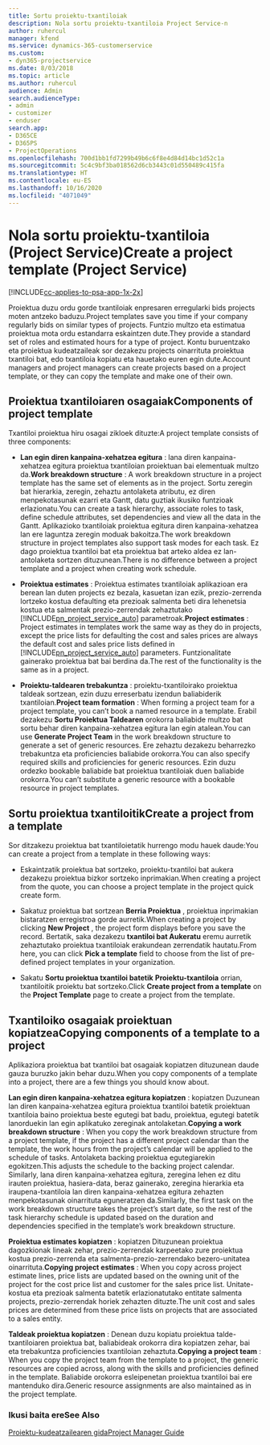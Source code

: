 ```yaml
---
title: Sortu proiektu-txantiloiak
description: Nola sortu proiektu-txantiloia Project Service-n
author: ruhercul
manager: kfend
ms.service: dynamics-365-customerservice
ms.custom:
- dyn365-projectservice
ms.date: 8/03/2018
ms.topic: article
ms.author: ruhercul
audience: Admin
search.audienceType:
- admin
- customizer
- enduser
search.app:
- D365CE
- D365PS
- ProjectOperations
ms.openlocfilehash: 700d1bb1fd7299b49b6c6f8e4d84d14bc1d52c1a
ms.sourcegitcommit: 5c4c9bf3ba018562d6cb3443c01d550489c415fa
ms.translationtype: HT
ms.contentlocale: eu-ES
ms.lasthandoff: 10/16/2020
ms.locfileid: "4071049"
---
```

# <a name="create-a-project-template-project-service"></a><span data-ttu-id="b5cf3-103">Nola sortu proiektu-txantiloia (Project Service)</span><span class="sxs-lookup"><span data-stu-id="b5cf3-103">Create a project template (Project Service)</span></span>

[!INCLUDE[cc-applies-to-psa-app-1x-2x](../includes/cc-applies-to-psa-app-1x-2x.md)]

<span data-ttu-id="b5cf3-104">Proiektua duzu ordu gorde txantiloiak enpresaren erregularki bids projects moten antzeko baduzu.</span><span class="sxs-lookup"><span data-stu-id="b5cf3-104">Project templates save you time if your company regularly bids on similar types of projects.</span></span> <span data-ttu-id="b5cf3-105">Funtzio multzo eta estimatua proiektua mota ordu estandarra eskaintzen dute.</span><span class="sxs-lookup"><span data-stu-id="b5cf3-105">They provide a standard set of roles and estimated hours for a type of project.</span></span> <span data-ttu-id="b5cf3-106">Kontu buruentzako eta proiektua kudeatzaileak sor dezakezu projects oinarrituta proiektua txantiloi bat, edo txantiloia kopiatu eta hauetako euren egin dute.</span><span class="sxs-lookup"><span data-stu-id="b5cf3-106">Account managers and project managers can create projects based on a project template, or they can copy the template and make one of their own.</span></span>  
  
## <a name="components-of-project-template"></a><span data-ttu-id="b5cf3-107">Proiektua txantiloiaren osagaiak</span><span class="sxs-lookup"><span data-stu-id="b5cf3-107">Components of project template</span></span>
 <span data-ttu-id="b5cf3-108">Txantiloi proiektua hiru osagai zikloek dituzte:</span><span class="sxs-lookup"><span data-stu-id="b5cf3-108">A project template consists of three components:</span></span>  
  
- <span data-ttu-id="b5cf3-109">**Lan egin diren kanpaina-xehatzea egitura** : lana diren kanpaina-xehatzea egitura proiektua txantiloian proiektuan bai elementuak multzo da.</span><span class="sxs-lookup"><span data-stu-id="b5cf3-109">**Work breakdown structure** : A work breakdown structure in a project template has the same set of elements as in the project.</span></span> <span data-ttu-id="b5cf3-110">Sortu zeregin bat hierarkia, zeregin, zehaztu antolaketa atributu, ez diren menpekotasunak ezarri eta Gantt, datu guztiak ikusiko funtzioak erlazionatu.</span><span class="sxs-lookup"><span data-stu-id="b5cf3-110">You can create a task hierarchy, associate roles to task, define schedule attributes, set dependencies and view all the data in the Gantt.</span></span> <span data-ttu-id="b5cf3-111">Aplikazioko txantiloiak proiektua egitura diren kanpaina-xehatzea lan ere laguntza zeregin moduak bakoitza.</span><span class="sxs-lookup"><span data-stu-id="b5cf3-111">The work breakdown structure in project templates also support task modes for each task.</span></span> <span data-ttu-id="b5cf3-112">Ez dago proiektua txantiloi bat eta proiektua bat arteko aldea ez lan-antolaketa sortzen dituzunean.</span><span class="sxs-lookup"><span data-stu-id="b5cf3-112">There is no difference between a project template and a project when creating work schedule.</span></span>  
  
- <span data-ttu-id="b5cf3-113">**Proiektua estimates** : Proiektua estimates txantiloiak aplikazioan era berean lan duten projects ez bezala, kasuetan izan ezik, prezio-zerrenda lortzeko kostua defaulting eta prezioak salmenta beti dira lehenetsia kostua eta salmentak prezio-zerrendak zehaztutako [!INCLUDE[pn_project_service_auto](../includes/pn-project-service-auto.md)] parametroak.</span><span class="sxs-lookup"><span data-stu-id="b5cf3-113">**Project estimates** : Project estimates in templates work the same way as they do in projects, except the price lists for defaulting the cost and sales prices are always the default cost and sales price lists defined in [!INCLUDE[pn_project_service_auto](../includes/pn-project-service-auto.md)] parameters.</span></span> <span data-ttu-id="b5cf3-114">Funtzionalitate gainerako proiektua bat bai berdina da.</span><span class="sxs-lookup"><span data-stu-id="b5cf3-114">The rest of the functionality is the same as in a project.</span></span>  
  
- <span data-ttu-id="b5cf3-115">**Proiektu-taldearen trebakuntza** : proiektu-txantiloirako proiektua taldeak sortzean, ezin duzu erreserbatu izendun baliabiderik txantiloian.</span><span class="sxs-lookup"><span data-stu-id="b5cf3-115">**Project team formation** : When forming a project team for a project template, you can’t book a named resource in a template.</span></span> <span data-ttu-id="b5cf3-116">Erabil dezakezu **Sortu Proiektua Taldearen** orokorra baliabide multzo bat sortu behar diren kanpaina-xehatzea egitura lan egin atalean.</span><span class="sxs-lookup"><span data-stu-id="b5cf3-116">You can use **Generate Project Team** in the work breakdown structure to generate a set of generic resources.</span></span> <span data-ttu-id="b5cf3-117">Ere zehaztu dezakezu beharrezko trebakuntza eta proficiencies baliabide orokorra.</span><span class="sxs-lookup"><span data-stu-id="b5cf3-117">You can also specify required skills and proficiencies for generic resources.</span></span> <span data-ttu-id="b5cf3-118">Ezin duzu ordezko bookable baliabide bat proiektua txantiloiak duen baliabide orokorra.</span><span class="sxs-lookup"><span data-stu-id="b5cf3-118">You can’t substitute a generic resource with a bookable resource in project templates.</span></span>  
  
## <a name="create-a-project-from-a-template"></a><span data-ttu-id="b5cf3-119">Sortu proiektua txantiloitik</span><span class="sxs-lookup"><span data-stu-id="b5cf3-119">Create a project from a template</span></span>  
 <span data-ttu-id="b5cf3-120">Sor ditzakezu proiektua bat txantiloietatik hurrengo modu hauek daude:</span><span class="sxs-lookup"><span data-stu-id="b5cf3-120">You can create a project from a template in these following ways:</span></span>  
  
-   <span data-ttu-id="b5cf3-121">Eskaintzatik proiektua bat sortzeko, proiektu-txantiloi bat aukera dezakezu proiektua bizkor sortzeko inprimakian.</span><span class="sxs-lookup"><span data-stu-id="b5cf3-121">When creating a project from the quote, you can choose a project template in the project quick create form.</span></span>  
  
-   <span data-ttu-id="b5cf3-122">Sakatuz proiektua bat sortzean **Berria Proiektua** , proiektua inprimakian bistaratzen erregistroa gorde aurretik.</span><span class="sxs-lookup"><span data-stu-id="b5cf3-122">When creating a project by clicking **New Project** , the project form displays before you save the record.</span></span> <span data-ttu-id="b5cf3-123">Bertatik, saka dezakezu **txantiloi bat Aukeratu** eremu aurretik zehaztutako proiektua txantiloiak erakundean zerrendatik hautatu.</span><span class="sxs-lookup"><span data-stu-id="b5cf3-123">From here, you can click **Pick a template** field to choose from the list of pre-defined project templates in your organization.</span></span>  
  
-   <span data-ttu-id="b5cf3-124">Sakatu **Sortu proiektua txantiloi batetik** **Proiektu-txantiloia** orrian, txantiloitik proiektu bat sortzeko.</span><span class="sxs-lookup"><span data-stu-id="b5cf3-124">Click **Create project from a template** on the **Project Template** page to create a project from the template.</span></span>  
  
## <a name="copying-components-of-a-template-to-a-project"></a><span data-ttu-id="b5cf3-125">Txantiloiko osagaiak proiektuan kopiatzea</span><span class="sxs-lookup"><span data-stu-id="b5cf3-125">Copying components of a template to a project</span></span>  
 <span data-ttu-id="b5cf3-126">Aplikaziora proiektua bat txantiloi bat osagaiak kopiatzen dituzunean daude gauza buruzko jakin behar duzu.</span><span class="sxs-lookup"><span data-stu-id="b5cf3-126">When you copy components of a template into a project, there are a few things you should know about.</span></span>  
  
 <span data-ttu-id="b5cf3-127">**Lan egin diren kanpaina-xehatzea egitura kopiatzen** : kopiatzen Duzunean lan diren kanpaina-xehatzea egitura proiektua txantiloi batetik proiektuan txantiloia baino proiektua beste egutegi bat badu, proiektua, egutegi batetik lanorduekin lan egin aplikatuko zereginak antolaketan.</span><span class="sxs-lookup"><span data-stu-id="b5cf3-127">**Copying a work breakdown structure** : When you copy the work breakdown structure from a project template, if the project has a different project calendar than the template, the work hours from the project’s calendar will be applied to the schedule of tasks.</span></span> <span data-ttu-id="b5cf3-128">Antolaketa backing proiektua egutegiarekin egokitzen.</span><span class="sxs-lookup"><span data-stu-id="b5cf3-128">This adjusts the schedule to the backing project calendar.</span></span> <span data-ttu-id="b5cf3-129">Similarly, lana diren kanpaina-xehatzea egitura, zeregina lehen ez ditu irauten proiektua, hasiera-data, beraz gainerako, zeregina hierarkia eta iraupena-txantiloia lan diren kanpaina-xehatzea egitura zehazten menpekotasunak oinarrituta eguneratzen da.</span><span class="sxs-lookup"><span data-stu-id="b5cf3-129">Similarly, the first task on the work breakdown structure takes the project’s start date, so the rest of the task hierarchy schedule is updated based on the duration and dependencies specified in the template’s work breakdown structure.</span></span>  
  
 <span data-ttu-id="b5cf3-130">**Proiektua estimates kopiatzen** : kopiatzen Dituzunean proiektua dagozkionak lineak zehar, prezio-zerrendak karpeetako zure proiektua kostua prezio-zerrenda eta salmenta-prezio-zerrendako bezero-unitatea oinarrituta.</span><span class="sxs-lookup"><span data-stu-id="b5cf3-130">**Copying project estimates** : When you copy across project estimate lines, price lists are updated based on the owning unit of the project for the cost price list and customer for the sales price list.</span></span> <span data-ttu-id="b5cf3-131">Unitate-kostua eta prezioak salmenta batetik erlazionatutako entitate salmenta projects, prezio-zerrendak horiek zehazten dituzte.</span><span class="sxs-lookup"><span data-stu-id="b5cf3-131">The unit cost and sales prices are determined from these price lists on projects that are associated to a sales entity.</span></span>  
  
 <span data-ttu-id="b5cf3-132">**Taldeak proiektua kopiatzen** : Denean duzu kopiatu proiektua talde-txantiloiaren proiektua bat, baliabideak orokorra dira kopiatzen zehar, bai eta trebakuntza proficiencies txantiloian zehaztuta.</span><span class="sxs-lookup"><span data-stu-id="b5cf3-132">**Copying a project team** : When you copy the project team from the template to a project, the generic resources are copied across, along with the skills and proficiencies defined in the template.</span></span> <span data-ttu-id="b5cf3-133">Baliabide orokorra esleipenetan proiektua txantiloi bai ere mantenduko dira.</span><span class="sxs-lookup"><span data-stu-id="b5cf3-133">Generic resource assignments are also maintained as in the project template.</span></span>  
  
### <a name="see-also"></a><span data-ttu-id="b5cf3-134">Ikusi baita ere</span><span class="sxs-lookup"><span data-stu-id="b5cf3-134">See Also</span></span>  
 [<span data-ttu-id="b5cf3-135">Proiektu-kudeatzailearen gida</span><span class="sxs-lookup"><span data-stu-id="b5cf3-135">Project Manager Guide</span></span>](../psa/project-manager-guide.md)
